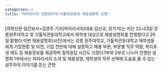```yaml
---
categories: c
title: "파마리서치 강릉원주대·가톨릭관동대 채용설명회 진행"
---
```

[의학신문·일간보사=김영주 기자]파마리서치(대표 김신규, 강기석)는 지난 22~23일 강릉원주대학교 및 가톨릭관동대학교에서 재학생 대상으로 채용설명회를 진행했다고 26일 밝혔다.이번 채용설명회(사진)에서는 강릉 원주대학교, 가톨릭관동대학교 재학생들에게 기업현황 및 비전, 기업 전반에 대해 설명하고 채용 부문, 부문별 직무 역량, 복리후생 제도 등 채용정보를 제공하며 질의응답 시간도 가졌다.1부와 2부로 나누어 진행된 설명회 1부에서는 파마리서치 소개 및 채용설명, 재학생의 직무 선택에 도움을 줄 수 있는 실무자의 이야기를 듣는 콘텐